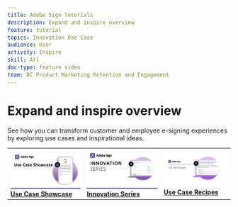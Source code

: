 ```yaml
---
title: Adobe Sign Tutorials
description: Expand and inspire overview
feature: tutorial
topics: Innovation Use Case
audience: User
activity: Inspire
skill: All
doc-type: feature video
team: DC Product Marketing Retention and Engagement
---
```


# Expand and inspire overview

See how you can transform customer and employee e-signing experiences by exploring use cases and inspirational ideas.

<table>
<tr>
  <td>
    <a href="UseCase/use-case-showcase.md">
      <img alt="Use Case Showcase" src="assets/UseCaseShowcase.png" />
    </a>
    <div>
    <a href="UseCase/use-case-showcase.md"><strong>Use Case Showcase</strong></a>
    <br>
  </td>
  <td>
    <a href="innovation-series.md">
      <img alt="Innovation Series" src="assets/Innovation-Series_1280.png" />
    </a>
    <div>
    <a href="innovation-series.md"><strong>Innovation Series</strong></a>
    <br>
  </td>
  <td>
    <a href="UseCase/recipes.md">
      <img alt="Use case recipes" src="assets/Expand_Recipe.png" />
    </a>
    <div>
    <a href="UseCase/recipes.md"><strong>Use Case Recipes</strong></a>
    <br>
  </td>
</tr>
</table>